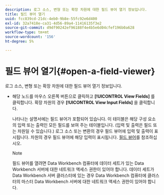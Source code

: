 ```yaml
---
description: 로그 소스, 변형 또는 확장 차원에 대한 필드 뷰어 열기 정보입니다.
title: 필드 뷰어 열기
uuid: fcc839cd-21dc-4eb0-9b8e-55fc92e6d400
exl-id: 32a7418e-ca31-4d56-89a4-11416135f3e2
source-git-commit: d9df90242ef96188f4e4b5e6d04cfef196b0a628
workflow-type: tm+mt
source-wordcount: '156'
ht-degree: 5%

---
```


# 필드 뷰어 열기{#open-a-field-viewer}

로그 소스, 변형 또는 확장 차원에 대한 필드 뷰어 열기 정보입니다.

* 해당 노드를 마우스 오른쪽 버튼으로 클릭하고 **[!UICONTROL View Fields]** 를 클릭합니다. 확장 차원의 경우 **[!UICONTROL View Input Fields]** 을 클릭합니다.

   나타나는 설명서에는 필드 뷰어가 포함되어 있습니다. 이 테이블은 해당 구성 요소의 입력 또는 출력인 모든 필드를 보여 주는 테이블입니다. (입력 및 출력은 필드 또는 차원일 수 있습니다.) 로그 소스 또는 변환의 경우 필드 뷰어에 입력 및 출력이 표시됩니다. 차원의 경우 필드 뷰어에 해당 입력이 표시됩니다. [필드 뷰어](../../../../../home/c-get-started/c-admin-intrf/c-dataset-mgrs/c-fld-vwrs/c-fld-vwrs.md#concept-194cb94501564145ae059e53c0e4bec3)를 참조하십시오.

   >[!NOTE]
   >
   >필드 뷰어를 열려면 Data Workbench 컴퓨터에 데이터 세트가 있는 Data Workbench 서버에 대한 네트워크 액세스 권한이 있어야 합니다. 데이터 세트가 Data Workbench 서버 클러스터에 있는 경우 Data Workbench 컴퓨터에 클러스터의 마스터 Data Workbench 서버에 대한 네트워크 액세스 권한이 있어야 합니다.
